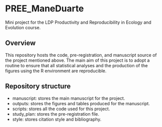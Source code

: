 # PREE_ManeDuarte
Mini project for the LDP Productivity and Reproducibility in Ecology and Evolution course.

## Overview
This repository hosts the code, pre-registration, and manuscript source of the project mentioned above.
The main aim of this project is to adopt a routine to ensure that all statistical analyses and the production of the figures using the R environment are reproducible.

## Repository structure

+ manuscript: stores the main manuscript for the project.
+ outputs: stores the figures and tables produced for the manuscript.
+ scripts: stores all the code used for this project.
+ study_plan: stores the pre-registration file.
+ style: stores citation style and bibliography.
